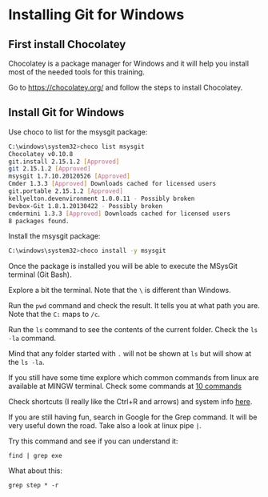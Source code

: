 # Installing Git for Windows

## First install Chocolatey

Chocolatey is a package manager for Windows and it will help you install most of the needed tools for this training.

Go to https://chocolatey.org/ and follow the steps to install Chocolatey.

## Install Git for Windows

Use choco to list for the msysgit package:

```bash
C:\windows\system32>choco list msysgit
Chocolatey v0.10.8
git.install 2.15.1.2 [Approved]
git 2.15.1.2 [Approved]
msysgit 1.7.10.20120526 [Approved]
Cmder 1.3.3 [Approved] Downloads cached for licensed users
git.portable 2.15.1.2 [Approved]
kellyelton.devenvironment 1.0.0.11 - Possibly broken
Devbox-Git 1.8.1.20130422 - Possibly broken
cmdermini 1.3.3 [Approved] Downloads cached for licensed users
8 packages found.
```

Install the msysgit package:

```bash
C:\windows\system32>choco install -y msysgit
```

Once the package is installed you will be able to execute the MSysGit terminal (Git Bash).

Explore a bit the terminal. Note that the `\` is different than Windows.

Run the `pwd` command and check the result. It tells you at what path you are. Note that the `C:` maps to `/c`.

Run the `ls` command to see the contents of the current folder. Check the `ls -la` command. 

Mind that any folder started with `.` will not be shown at `ls` but will show at the `ls -la`.

If you still have some time explore which common commands from linux are available at MINGW terminal. Check some commands at [10 commands](http://www.informit.com/blogs/blog.aspx?uk=The-10-Most-Important-Linux-Commands)

Check shortcuts (I really like the Ctrl+R and arrows) and system info [here](https://community.linuxmint.com/tutorial/view/244).

If you are still having fun, search in Google for the Grep command. It will be very useful down the road. Take also a look at linux pipe `|`.

Try this command and see if you can understand it:

```
find | grep exe
```

What about this:

```
grep step * -r
```
